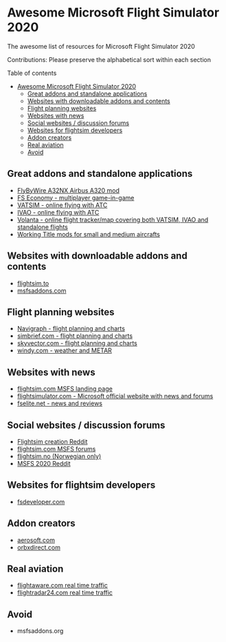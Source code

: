 # Awesome Microsoft Flight Simulator 2020
The awesome list of resources for Microsoft Flight Simulator 2020

Contributions: Please preserve the alphabetical sort within each section

Table of contents

- [Awesome Microsoft Flight Simulator 2020](#awesome-microsoft-flight-simulator-2020)
  - [Great addons and standalone applications](#great-addons-and-standalone-applications)
  - [Websites with downloadable addons and contents](#websites-with-downloadable-addons-and-contents)
  - [Flight planning websites](#flight-planning-websites)
  - [Websites with news](#websites-with-news)
  - [Social websites / discussion forums](#social-websites--discussion-forums)
  - [Websites for flightsim developers](#websites-for-flightsim-developers)
  - [Addon creators](#addon-creators)
  - [Real aviation](#real-aviation)
  - [Avoid](#avoid)

## Great addons and standalone applications

* [FlyByWire A32NX Airbus A320 mod](https://github.com/flybywiresim/a32nx)
* [FS Economy - multiplayer game-in-game](https://www.fseconomy.net/)
* [VATSIM - online flying with ATC](https://vatsim.net)
* [IVAO - online flying with ATC](https://ivao.aero/)
* [Volanta - online flight tracker/map covering both VATSIM, IVAO and standalone flights](https://volanta.app/)
* [Working Title mods for small and medium aircrafts](https://github.com/Working-Title-MSFS-Mods/fspackages)

## Websites with downloadable addons and contents

* [flightsim.to](flightsim.to)
* [msfsaddons.com](msfsaddons.com)

## Flight planning websites

* [Navigraph - flight planning and charts](navigraph.com)
* [simbrief.com - flight planning and charts](simbrief.com)
* [skyvector.com - flight planning and charts](skyvector.com)
* [windy.com - weather and METAR](https://windy.com)

## Websites with news

* [flightsim.com MSFS landing page](https://www.flightsim.com/vbfs/content.php?20943-MSFS)
* [flightsimulator.com - Microsoft official website with news and forums](flightsimulator.com)
* [fselite.net - news and reviews](fselite.net)

## Social websites / discussion forums

* [Flightsim creation Reddit](https://www.reddit.com/r/FS2020Creation/)
* [flightsim.com MSFS forums](https://www.flightsim.com/vbfs/forumdisplay.php?103-Microsoft-Flight-Simulator-2020)
* [flightsim.no (Norwegian only)](flightsim.no)
* [MSFS 2020 Reddit](https://www.reddit.com/r/MicrosoftFlightSim/)

## Websites for flightsim developers

* [fsdeveloper.com](fsdeveloper.com)

## Addon creators

* [aerosoft.com](aerosoft.com)
* [orbxdirect.com](orbxdirect.com)

## Real aviation

* [flightaware.com real time traffic](https://flightaware.com/)
* [flightradar24.com real time traffic](https://www.flightradar24.com)

## Avoid

* msfsaddons.org
